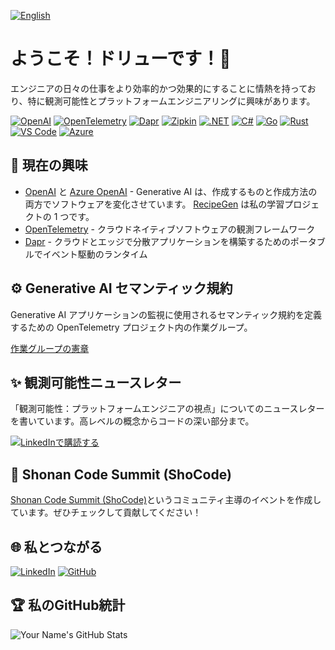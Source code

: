 [![English](https://img.shields.io/badge/🇬🇧-English-white?style=plastic)](README.md)

# ようこそ！ドリューです！👋

エンジニアの日々の仕事をより効率的かつ効果的にすることに情熱を持っており、特に観測可能性とプラットフォームエンジニアリングに興味があります。

[![OpenAI](https://img.shields.io/badge/OpenAI-red?logo=openai)](https://openai.com)
[![OpenTelemetry](https://img.shields.io/badge/OpenTelemetry-blue?logo=opentelemetry)](https://opentelemetry.io/)
[![Dapr](https://img.shields.io/badge/Dapr-blueviolet?logo=dapr)](https://dapr.io/)
[![Zipkin](https://img.shields.io/badge/Zipkin-brightgreen?logo=apache)](https://zipkin.io/)
[![.NET](https://img.shields.io/badge/.NET-5C2D91?logo=.net)](https://dotnet.microsoft.com/)
[![C#](https://img.shields.io/badge/C%23-239120?logo=csharp)](https://docs.microsoft.com/en-us/dotnet/csharp/)
[![Go](https://img.shields.io/badge/Go-gray?logo=go)](https://golang.org/)
[![Rust](https://img.shields.io/badge/Rust-black?logo=rust)](https://www.rust-lang.org/)
[![VS Code](https://img.shields.io/badge/VS%20Code-007ACC?logo=visualstudiocode)](https://code.visualstudio.com/)
[![Azure](https://img.shields.io/badge/Azure-0089D6?logo=microsoftazure)](https://azure.microsoft.com/)

## 🌱 現在の興味

- [OpenAI](https://openai.com) と [Azure OpenAI](https://learn.microsoft.com/en-us/azure/ai-services/openai/overview) - Generative AI は、作成するものと作成方法の両方でソフトウェアを変化させています。 [RecipeGen](https://github.com/drewby/RecipeGen) は私の学習プロジェクトの 1 つです。
- [OpenTelemetry](https://github.com/open-telemetry) - クラウドネイティブソフトウェアの観測フレームワーク
- [Dapr](https://github.com/dapr) - クラウドとエッジで分散アプリケーションを構築するためのポータブルでイベント駆動のランタイム

## ⚙️ Generative AI セマンティック規約

Generative AI アプリケーションの監視に使用されるセマンティック規約を定義するための OpenTelemetry プロジェクト内の作業グループ。

[作業グループの憲章](https://github.com/open-telemetry/community/blob/main/projects/llm-semconv.md)

## ✨ 観測可能性ニュースレター 

「観測可能性：プラットフォームエンジニアの視点」についてのニュースレターを書いています。高レベルの概念からコードの深い部分まで。

[![LinkedInで購読する](https://img.shields.io/badge/-LinkedIn%20で%20購読-blue?style=flat&logo=LinkedIn&logoColor=white)](https://www.linkedin.com/build-relation/newsletter-follow?entityUrn=7056157670537375744)

## 🚀 Shonan Code Summit (ShoCode)

[Shonan Code Summit (ShoCode)](https://github.com/ShoCodeJP/ShoCode)というコミュニティ主導のイベントを作成しています。ぜひチェックして貢献してください！

## 🌐 私とつながる

[![LinkedIn](https://img.shields.io/badge/-LinkedIn-blue?style=flat&logo=LinkedIn&logoColor=white)](https://www.linkedin.com/in/drewby/)
[![GitHub](https://img.shields.io/badge/-GitHub-black?style=flat&logo=Github&logoColor=white)](https://github.com/drewby)

## 🏆 私のGitHub統計

![Your Name's GitHub Stats](https://github-readme-stats.vercel.app/api?username=drewby&show_icons=true&theme=radical)
```
